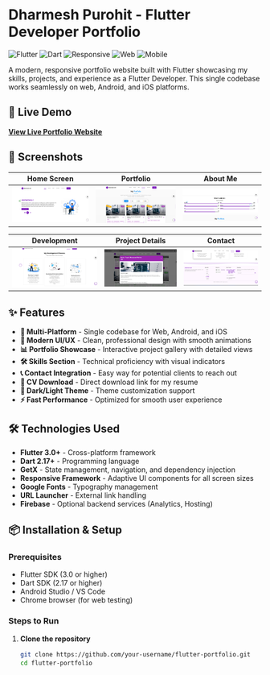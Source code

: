 # Dharmesh Purohit - Flutter Developer Portfolio

![Flutter](https://img.shields.io/badge/Flutter-3.0+-02569B?style=for-the-badge&logo=flutter)
![Dart](https://img.shields.io/badge/Dart-2.17+-0175C2?style=for-the-badge&logo=dart)
![Responsive](https://img.shields.io/badge/Responsive-Yes-green?style=for-the-badge)
![Web](https://img.shields.io/badge/Web-Deployed-success?style=for-the-badge)
![Mobile](https://img.shields.io/badge/Mobile-Ready-important?style=for-the-badge)

A modern, responsive portfolio website built with Flutter showcasing my skills, projects, and experience as a Flutter Developer. This single codebase works seamlessly on web, Android, and iOS platforms.

## 🚀 Live Demo

[**View Live Portfolio Website**](https://dharmesh-portfollio-web-fdf8c.web.app/) 

## 📸 Screenshots

| Home Screen | Portfolio | About Me |
|-------------|-----------|----------|
| <img src="assets/screenshots/home.png" width="300"> | <img src="assets/screenshots/portfollio.png" width="300"> | <img src="assets/screenshots/skill.png" width="300"> |

| Development | Project Details | Contact |
|-------------|-----------------|---------|
| <img src="assets/screenshots/development.png" width="300"> | <img src="assets/screenshots/project_detail.png" width="300"> | <img src="assets/screenshots/contact.png" width="300"> |

## ✨ Features

- **📱 Multi-Platform** - Single codebase for Web, Android, and iOS
- **🎨 Modern UI/UX** - Clean, professional design with smooth animations
- **📊 Portfolio Showcase** - Interactive project gallery with detailed views
- **🛠 Skills Section** - Technical proficiency with visual indicators
- **📞 Contact Integration** - Easy way for potential clients to reach out
- **📄 CV Download** - Direct download link for my resume
- **🌙 Dark/Light Theme** - Theme customization support
- **⚡ Fast Performance** - Optimized for smooth user experience

## 🛠️ Technologies Used

- **Flutter 3.0+** - Cross-platform framework
- **Dart 2.17+** - Programming language
- **GetX** - State management, navigation, and dependency injection
- **Responsive Framework** - Adaptive UI components for all screen sizes
- **Google Fonts** - Typography management
- **URL Launcher** - External link handling
- **Firebase** - Optional backend services (Analytics, Hosting)

## 📦 Installation & Setup

### Prerequisites
- Flutter SDK (3.0 or higher)
- Dart SDK (2.17 or higher)
- Android Studio / VS Code
- Chrome browser (for web testing)

### Steps to Run

1. **Clone the repository**
   ```bash
   git clone https://github.com/your-username/flutter-portfolio.git
   cd flutter-portfolio